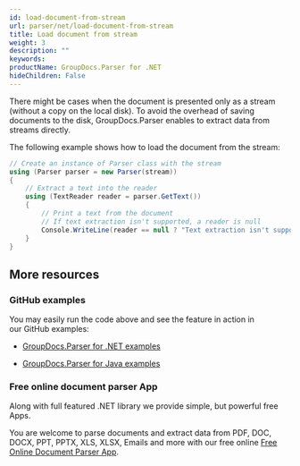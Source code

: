 ```yaml
---
id: load-document-from-stream
url: parser/net/load-document-from-stream
title: Load document from stream
weight: 3
description: ""
keywords: 
productName: GroupDocs.Parser for .NET
hideChildren: False
---
```

There might be cases when the document is presented only as a stream (without a copy on the local disk). To avoid the overhead of saving documents to the disk, GroupDocs.Parser enables to extract data from streams directly.

The following example shows how to load the document from the stream:

```csharp
// Create an instance of Parser class with the stream
using (Parser parser = new Parser(stream))
{
    // Extract a text into the reader
    using (TextReader reader = parser.GetText())
    {
        // Print a text from the document
        // If text extraction isn't supported, a reader is null
        Console.WriteLine(reader == null ? "Text extraction isn't supported" : reader.ReadToEnd());
    }
}
```

## More resources

### GitHub examples

You may easily run the code above and see the feature in action in our GitHub examples:

*   [GroupDocs.Parser for .NET examples](https://github.com/groupdocs-parser/GroupDocs.Parser-for-.NET)
    
*   [GroupDocs.Parser for Java examples](https://github.com/groupdocs-parser/GroupDocs.Parser-for-Java)
    

### Free online document parser App

Along with full featured .NET library we provide simple, but powerful free Apps.

You are welcome to parse documents and extract data from PDF, DOC, DOCX, PPT, PPTX, XLS, XLSX, Emails and more with our free online [Free Online Document Parser App](https://products.groupdocs.app/parser).
